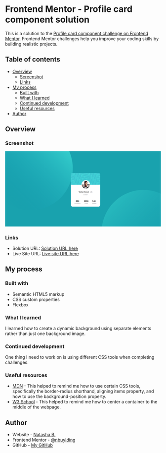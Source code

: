 # Frontend Mentor - Profile card component solution

This is a solution to the [Profile card component challenge on Frontend Mentor](https://www.frontendmentor.io/solutions/profile-card-component-mDjAWIW25-). Frontend Mentor challenges help you improve your coding skills by building realistic projects. 

## Table of contents

- [Overview](#overview)
  - [Screenshot](#screenshot)
  - [Links](#links)
- [My process](#my-process)
  - [Built with](#built-with)
  - [What I learned](#what-i-learned)
  - [Continued development](#continued-development)
  - [Useful resources](#useful-resources)
- [Author](#author)


## Overview

### Screenshot

![](./Screenshot%20(12).png)


### Links

- Solution URL: [Solution URL here](https://www.frontendmentor.io/solutions/profile-card-component-mDjAWIW25-)
- Live Site URL: [Live site URL here](https://nbuylding.github.io/profile-card/)

## My process

### Built with

- Semantic HTML5 markup
- CSS custom properties
- Flexbox

### What I learned

I learned how to create a dynamic background using separate elements rather than just one background image.


### Continued development

One thing I need to work on is using different CSS tools when completing challenges. 

### Useful resources

- [MDN](https://developer.mozilla.org/en-US/) - This helped to remind me how to use certain CSS tools, specifically the border-radius shorthand, aligning items property, and how to use the background-position property.
- [W3 School](https://www.w3schools.com/) - This helped to remind me how to center a container to the middle of the webpage.

## Author

- Website - [Natasha B.](https://www.natashabuylding.com)
- Frontend Mentor - [@nbuylding](https://www.frontendmentor.io/profile/nbuylding)
- GitHub - [My GitHub](https://github.com/nbuylding)
